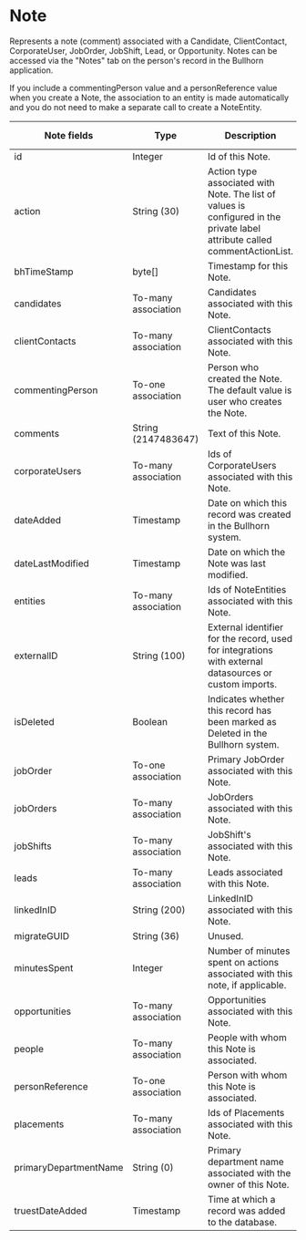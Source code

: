 # Note

Represents a note (comment) associated with a Candidate, ClientContact, CorporateUser, JobOrder, JobShift, Lead, or Opportunity. Notes can be accessed via the "Notes" tab on the person's record in the Bullhorn application.

If you include a commentingPerson value and a personReference value when you create a Note, the association to an entity is made automatically and you do not need to make a separate call to create a NoteEntity.

<table>
    <colgroup>
        <col width="20%" />
        <col width="20%" />
        <col width="20%" />
        <col width="20%" />
        <col width="20%" />
    </colgroup>
    <thead>
        <tr class="header">
            <th>Note fields</th>
            <th>Type</th>
            <th>Description</th>
            <th>Not null</th>
            <th>Read-only</th>
        </tr>
    </thead>
    <tbody>
        <tr class="even">
            <td>id</td>
            <td>Integer</td>
            <td>Id of this Note.</td>
            <td>X</td>
            <td></td>
        </tr>
        <tr class="odd">
            <td>action</td>
            <td>String (30)</td>
            <td>Action type associated with Note. The list of values is configured in the private label attribute called commentActionList.</td>
            <td></td>
            <td></td>
        </tr>
        <tr class="even">
            <td>bhTimeStamp</td>
            <td>byte[]</td>
            <td>Timestamp for this Note. </td>
            <td>X</td>
            <td></td>
        </tr>
        <tr class="odd">
            <td>candidates</td>
            <td>To-many association</td>
            <td>Candidates associated with this Note.</td>
            <td></td>
            <td></td>
        </tr>
        <tr class="even">
            <td>clientContacts</td>
            <td>To-many association</td>
            <td>ClientContacts associated with this Note.</td>
            <td></td>
            <td></td>
        </tr>
        <tr class="odd">
            <td>commentingPerson</td>
            <td>To-one association</td>
            <td>Person who created the Note. The default value is user who creates the Note.</td>
            <td>X</td>
            <td></td>
        </tr>
        <tr class="even">
            <td>comments</td>
            <td>String (2147483647)</td>
            <td>Text of this Note.</td>
            <td>X</td>
            <td></td>
        </tr>
        <tr class="odd">
            <td>corporateUsers</td>
            <td>To-many association</td>
            <td>Ids of CorporateUsers associated with this Note.</td>
            <td></td>
            <td></td>
        </tr>
        <tr class="even">
            <td>dateAdded</td>
            <td>Timestamp</td>
            <td>Date on which this record was created in the Bullhorn system.</td>
            <td>X</td>
            <td></td>
        </tr>
        <tr class="odd">
            <td>dateLastModified</td>
            <td>Timestamp</td>
            <td>Date on which the Note was last modified.</td>
            <td>X</td>
            <td>X</td>
        </tr>
        <tr class="even">
            <td>entities</td>
            <td>To-many association</td>
            <td>Ids of NoteEntities associated with this Note.</td>
            <td></td>
            <td>X</td>
        </tr>
        <tr class="odd">
            <td>externalID</td>
            <td>String (100)</td>
            <td>External identifier for the record, used for integrations with external datasources or custom imports.</td>
            <td></td>
            <td></td>
        </tr>
        <tr class="even">
            <td>isDeleted</td>
            <td>Boolean</td>
            <td>Indicates whether this record has been marked as Deleted in the Bullhorn system.</td>
            <td>X</td>
            <td></td>
        </tr>
        <tr class="odd">
            <td>jobOrder</td>
            <td>To-one association</td>
            <td>Primary JobOrder associated with this Note.</td>
            <td></td>
            <td></td>
        </tr>
        <tr class="even">
            <td>jobOrders</td>
            <td>To-many association</td>
            <td>JobOrders associated with this Note.</td>
            <td></td>
            <td>X</td>
        </tr>
        <tr class="odd">
            <td>jobShifts</td>
            <td>To-many association</td>
            <td>JobShift's associated with this Note.</td>
            <td></td>
            <td>X</td>
        </tr>
        <tr class="even">
            <td>leads</td>
            <td>To-many association</td>
            <td>Leads associated with this Note.</td>
            <td></td>
            <td>X</td>
        </tr>
        <tr class="odd">
            <td>linkedInID</td>
            <td>String (200)</td>
            <td>LinkedInID associated with this Note.</td>
            <td></td>
            <td></td>
        </tr>
        <tr class="even">
            <td>migrateGUID</td>
            <td>String (36)</td>
            <td>Unused.</td>
            <td></td>
            <td></td>
        </tr>
        <tr class="odd">
            <td>minutesSpent</td>
            <td>Integer</td>
            <td>Number of minutes spent on actions associated with this note, if applicable.</td>
            <td></td>
            <td></td>
        </tr>
        <tr class="even">
            <td>opportunities</td>
            <td>To-many association</td>
            <td>Opportunities associated with this Note.</td>
            <td></td>
            <td>X</td>
        </tr>
        <tr class="odd">
            <td>people</td>
            <td>To-many association</td>
            <td>People with whom this Note is associated.</td>
            <td></td>
            <td>X</td>
        </tr>
        <tr class="even">
            <td>personReference</td>
            <td>To-one association</td>
            <td>Person with whom this Note is associated.</td>
            <td>X</td>
            <td></td>
        </tr>
        <tr class="odd">
            <td>placements</td>
            <td>To-many association</td>
            <td>Ids of Placements associated with this Note.</td>
            <td></td>
            <td>X</td>
        </tr>
        <tr class="even">
            <td>primaryDepartmentName</td>
            <td>String (0)</td>
            <td>Primary department name associated with the owner of this Note.</td>
            <td></td>
            <td></td>
        </tr>
        <tr class="odd">
            <td>truestDateAdded</td>
            <td>Timestamp</td>
            <td>Time at which a record was added to the database.</td>
            <td></td>
            <td></td>
        </tr>
    </tbody>
</table> 

